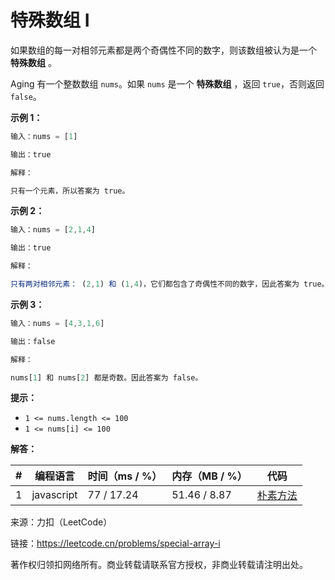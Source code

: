 # 特殊数组 I

如果数组的每一对相邻元素都是两个奇偶性不同的数字，则该数组被认为是一个 **特殊数组** 。

Aging 有一个整数数组 `nums`。如果 `nums` 是一个 **特殊数组** ，返回 `true`，否则返回 `false`。

**示例 1：**

``` javascript
输入：nums = [1]

输出：true

解释：

只有一个元素，所以答案为 true。
```

**示例 2：**

``` javascript
输入：nums = [2,1,4]

输出：true

解释：

只有两对相邻元素： (2,1) 和 (1,4)，它们都包含了奇偶性不同的数字，因此答案为 true。
```

**示例 3：**

``` javascript
输入：nums = [4,3,1,6]

输出：false

解释：

nums[1] 和 nums[2] 都是奇数。因此答案为 false。
```

**提示：**

- `1 <= nums.length <= 100`
- `1 <= nums[i] <= 100`

**解答：**

**#**|**编程语言**|**时间（ms / %）**|**内存（MB / %）**|**代码**
--|--|--|--|--
1|javascript|77 / 17.24|51.46 / 8.87|[朴素方法](./javascript/ac_v1.js)

来源：力扣（LeetCode）

链接：https://leetcode.cn/problems/special-array-i

著作权归领扣网络所有。商业转载请联系官方授权，非商业转载请注明出处。
